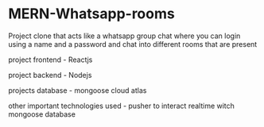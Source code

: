 # MERN-Whatsapp-rooms

Project clone that acts like a whatsapp group chat where you can login using a name and a password and chat into different rooms that are present

project frontend - Reactjs 

project backend - Nodejs

projects database - mongoose cloud atlas

other important technologies used - pusher to interact realtime witch mongoose database

